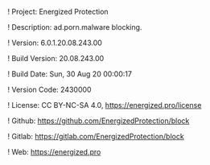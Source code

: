 ! Project: Energized Protection

! Description: ad.porn.malware blocking.

! Version: 6.0.1.20.08.243.00

! Build Version: 20.08.243.00

! Build Date: Sun, 30 Aug 20 00:00:17

! Version Code: 2430000

! License: CC BY-NC-SA 4.0, https://energized.pro/license

! Github: https://github.com/EnergizedProtection/block

! Gitlab: https://gitlab.com/EnergizedProtection/block


! Web: https://energized.pro
